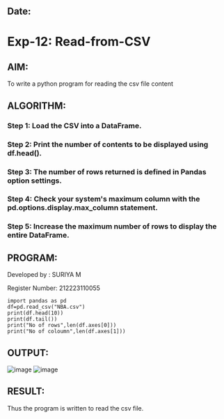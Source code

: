 ## Date:
# Exp-12: Read-from-CSV

## AIM: 
To write a python program for reading the csv file content

## ALGORITHM:
### Step 1: Load the CSV into a DataFrame.
### Step 2: Print the number of contents to be displayed using df.head().
### Step 3: The number of rows returned is defined in Pandas option settings.
### Step 4: Check your system's maximum column with the pd.options.display.max_column statement.
### Step 5: Increase the maximum number of rows to display the entire DataFrame.

## PROGRAM:
Developed by : SURIYA M

Register Number: 212223110055
```
import pandas as pd
df=pd.read_csv("NBA.csv")
print(df.head(10))
print(df.tail())
print("No of rows",len(df.axes[0]))
print("No of coloumn",len(df.axes[1]))
```

## OUTPUT:

![image](https://github.com/user-attachments/assets/f2809d30-cc28-4fa7-be69-3883bdb5eacd)
![image](https://github.com/user-attachments/assets/77e8cc67-7344-476f-8a8c-e5a41df83576)




## RESULT:

Thus the program is written to read the csv file.
